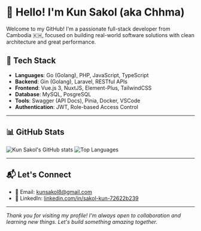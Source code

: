 # 👋 Hello! I'm Kun Sakol (aka **Chhma**)

Welcome to my GitHub! I'm a passionate full-stack developer from Cambodia 🇰🇭, focused on building real-world software solutions with clean architecture and great performance.

## 🚀 Tech Stack

- **Languages**: Go (Golang), PHP, JavaScript, TypeScript
- **Backend**: Gin (Golang), Laravel, RESTful APIs
- **Frontend**: Vue.js 3, NuxtJS, Element-Plus, TailwindCSS
- **Database**: MySQL, PosgreSQL
- **Tools**: Swagger (API Docs), Pinia, Docker, VSCode
- **Authentication**: JWT, Role-based Access Control

---

## 📊 GitHub Stats

![Kun Sakol's GitHub stats](https://github-readme-stats.vercel.app/api?username=chhma-coder&show_icons=true&theme=default)
![Top Languages](https://github-readme-stats.vercel.app/api/top-langs/?username=chhma-coder&layout=compact)

---

## 📬 Let's Connect

- 📧 Email: [kunsakol8@gmail.com](mailto:kunsakol8@gmail.com)
- 💼 LinkedIn: [linkedin.com/in/sakol-kun-72622b239](https://linkedin.com/in/sakol-kun-72622b239)

---

_Thank you for visiting my profile! I'm always open to collaboration and learning new things. Let's build something amazing together._

